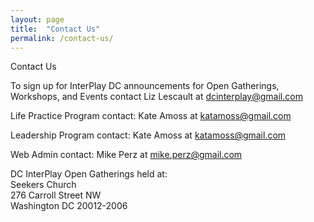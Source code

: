 ```yaml
---
layout: page
title:  "Contact Us"
permalink: /contact-us/
---
```


Contact Us

To sign up for InterPlay DC announcements for Open Gatherings, Workshops, and
Events contact Liz Lescault at <dcinterplay@gmail.com>

Life Practice Program contact:  Kate Amoss at <katamoss@gmail.com>

Leadership Program contact:  Kate Amoss at <katamoss@gmail.com>

Web Admin contact:  Mike Perz at <mike.perz@gmail.com>

DC InterPlay Open Gatherings held at:<br>
Seekers Church<br>
276 Carroll Street NW<br>
Washington DC 20012-2006
